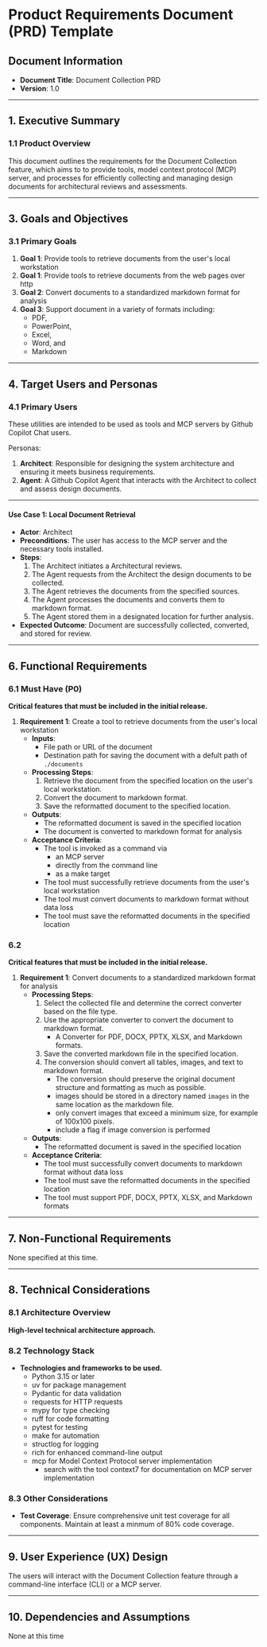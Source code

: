 # Product Requirements Document (PRD) Template

## Document Information
- **Document Title**: Document Collection PRD
- **Version**: 1.0

---

## 1. Executive Summary

### 1.1 Product Overview
This document outlines the requirements for the Document Collection feature, which aims to to provide tools, model context protocol (MCP) server, and processes for efficiently collecting and managing design documents for architectural reviews and assessments.

---

## 3. Goals and Objectives

### 3.1 Primary Goals
1. **Goal 1**: Provide tools to retrieve documents from the user's local workstation
1. **Goal 1**: Provide tools to retrieve documents from the web pages over http
2. **Goal 2**: Convert documents to a standardized markdown format for analysis
3. **Goal 3**: Support document in a variety of formats including:
   - PDF, 
   - PowerPoint,
   - Excel,
   - Word, and 
   - Markdown

---

## 4. Target Users and Personas

### 4.1 Primary Users
These utilities are intended to be used as tools and MCP servers by Github Copilot Chat users.

Personas:
1. **Architect**: Responsible for designing the system architecture and ensuring it meets business requirements.
2. **Agent**: A Github Copilot Agent that interacts with the Architect to collect and assess design documents.

---

#### Use Case 1: Local Document Retrieval
- **Actor**: Architect
- **Preconditions**: The user has access to the MCP server and the necessary tools installed.
- **Steps**: 
  1. The Architect initiates a Architectural reviews.
  2. The Agent requests from the Architect the design documents to be collected.
  3. The Agent retrieves the documents from the specified sources.
  4. The Agent processes the documents and converts them to markdown format.
  5. The Agent stored them in a designated location for further analysis.
- **Expected Outcome**: Document are successfully collected, converted, and stored for review.

---

## 6. Functional Requirements

### 6.1 Must Have (P0)
**Critical features that must be included in the initial release.**
1. **Requirement 1**: Create a tool to retrieve documents from the user's local workstation
   - **Inputs**: 
     - File path or URL of the document
     - Destination path for saving the document with a defult path of `./documents`
   - **Processing Steps**:
     1. Retrieve the document from the specified location on the user's local workstation.
     2. Convert the document to markdown format.
     3. Save the reformatted document to the specified location.
   - **Outputs**: 
     - The reformatted document is saved in the specified location
     - The document is converted to markdown format for analysis
   - **Acceptance Criteria**:
     - The tool is invoked as a command via 
       - an MCP server
       - directly from the command line
       - as a make target
     - The tool must successfully retrieve documents from the user's local workstation
     - The tool must convert documents to markdown format without data loss
     - The tool must save the reformatted documents in the specified location

### 6.2
**Critical features that must be included in the initial release.**
1. **Requirement 1**: Convert documents to a standardized markdown format for analysis
   - **Processing Steps**:
     1. Select the collected file and determine the correct converter based on the file type.
     2. Use the appropriate converter to convert the document to markdown format.
        - A Converter for PDF, DOCX, PPTX, XLSX, and Markdown formats. 
     3. Save the converted markdown file in the specified location.
     4. The conversion should convert all tables, images, and text to markdown format.
        - The conversion should preserve the original document structure and formatting as much as possible.
        - images should be stored in a directory named `images` in the same location as the markdown file.
        - only convert images that exceed a minimum size, for example of 100x100 pixels.
        - include a flag if image conversion is performed
   - **Outputs**: 
     - The reformatted document is saved in the specified location
   - **Acceptance Criteria**:
     - The tool must successfully convert documents to markdown format without data loss
     - The tool must save the reformatted documents in the specified location
     - The tool must support PDF, DOCX, PPTX, XLSX, and Markdown formats

---

## 7. Non-Functional Requirements

None specified at this time.

---

## 8. Technical Considerations

### 8.1 Architecture Overview
**High-level technical architecture approach.**

### 8.2 Technology Stack
   - **Technologies and frameworks to be used.**
     - Python 3.15 or later
     - uv for package management
     - Pydantic for data validation
     - requests for HTTP requests
     - mypy for type checking
     - ruff for code formatting
     - pytest for testing
     - make for automation
     - structlog for logging
     - rich for enhanced command-line output
     - mcp for Model Context Protocol server implementation
       - search with the tool context7 for documentation on MCP server implementation


### 8.3 Other Considerations
   - **Test Coverage**: Ensure comprehensive unit test coverage for all components. Maintain at least a minmum of 80% code coverage.

---

## 9. User Experience (UX) Design

The users will interact with the Document Collection feature through a command-line interface (CLI) or a MCP server. 

---

## 10. Dependencies and Assumptions

None at this time

